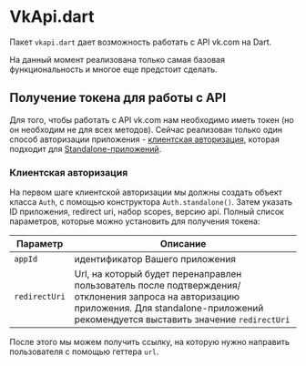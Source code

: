 # VkApi.dart

Пакет `vkapi.dart` дает возможность работать с API vk.com на Dart.

На данный момент реализована только самая базовая функциональность и многое еще предстоит
сделать.

## Получение токена для работы с API

Для того, чтобы работать с API vk.com нам необходимо иметь токен (но он необходим не для всех
методов). Сейчас реализован только один способ авторизации приложения -
[клиентская авторизация](https://vk.com/dev/auth_mobile), которая подходит для
[Standalone-приложений](https://vk.com/dev/standalone).

### Клиентская авторизация

На первом шаге клиентской авторизации мы должны создать объект класса `Auth`, c помощью конструктора
`Auth.standalone()`. Затем указать ID приложения, redirect uri, набор scopes, версию api.
Полный список параметров, которые можно установить для получения токена:

Параметр      | Описание
--------------|----------------------------------|
`appId`       | идентификатор Вашего приложения  |
`redirectUri` | Url, на который будет перенаправлен пользователь после подтверждения/отклонения запроса на авторизацию приложения. Для standalone-приложений рекомендуется выставить значение `redirectUri` |

После этого мы можем получить ссылку, на которую нужно направить пользователя с помощью
геттера `url`.